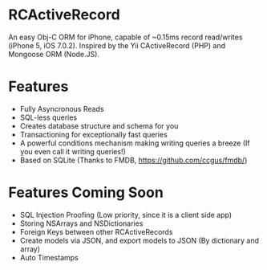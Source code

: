 RCActiveRecord
==============

An easy Obj-C ORM for iPhone, capable of ~0.15ms record read/writes (iPhone 5, iOS 7.0.2). 
Inspired by the Yii CActiveRecord (PHP) and Mongoose ORM (Node.JS).

Features
==========
* Fully Asyncronous Reads
* SQL-less queries
* Creates database structure and schema for you
* Transactioning for exceptionally fast queries
* A powerful conditions mechanism making writing queries a breeze (If you even call it writing queries!)
* Based on SQLite (Thanks to FMDB, https://github.com/ccgus/fmdb/)

Features Coming Soon
==========
* SQL Injection Proofing (Low priority, since it is a client side app)
* Storing NSArrays and NSDictionaries
* Foreign Keys between other RCActiveRecords
* Create models via JSON, and export models to JSON (By dictionary and array)
* Auto Timestamps
